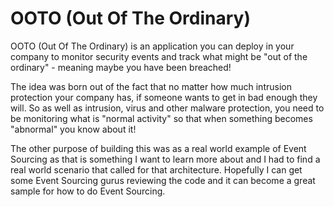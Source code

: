 OOTO (Out Of The Ordinary)
====

OOTO (Out Of The Ordinary) is an application you can deploy in your company to monitor security events and track what might be "out of the ordinary" - meaning maybe you have been breached!

The idea was born out of the fact that no matter how much intrusion protection your company has, if someone wants to get in bad enough they will.  So as well as intrusion, virus and other malware protection, you need to be monitoring what is "normal activity" so that when something becomes "abnormal" you know about it!

The other purpose of building this was as a real world example of Event Sourcing as that is something I want to learn more about and I had to find a real world scenario that called for that architecture.  Hopefully I can get some Event Sourcing gurus reviewing the code and it can become a great sample for how to do Event Sourcing.